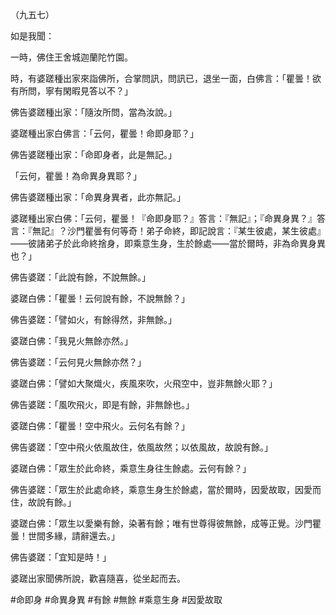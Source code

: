 （九五七）

如是我聞：

一時，佛住王舍城迦蘭陀竹園。

時，有婆蹉種出家來詣佛所，合掌問訊，問訊已，退坐一面，白佛言：「瞿曇！欲有所問，寧有閑暇見答以不？」

佛告婆蹉種出家：「隨汝所問，當為汝說。」

婆蹉種出家白佛言：「云何，瞿曇！命即身耶？」

佛告婆蹉種出家：「命即身者，此是無記。」

「云何，瞿曇！為命異身異耶？」

佛告婆蹉種出家：「命異身異者，此亦無記。」

婆蹉種出家白佛：「云何，瞿曇！『命即身耶？』答言：『無記』；『命異身異？』答言：『無記』？沙門瞿曇有何等奇！弟子命終，即記說言：『某生彼處，某生彼處』——彼諸弟子於此命終捨身，即乘意生身，生於餘處——當於爾時，非為命異身異也？」

佛告婆蹉：「此說有餘，不說無餘。」

婆蹉白佛：「瞿曇！云何說有餘，不說無餘？」

佛告婆蹉：「譬如火，有餘得然，非無餘。」

婆蹉白佛：「我見火無餘亦然。」

佛告婆蹉：「云何見火無餘亦然？」

婆蹉白佛：「譬如大聚熾火，疾風來吹，火飛空中，豈非無餘火耶？」

佛告婆蹉：「風吹飛火，即是有餘，非無餘也。」

婆蹉白佛：「瞿曇！空中飛火。云何名有餘？」

佛告婆蹉：「空中飛火依風故住，依風故然；以依風故，故說有餘。」

婆蹉白佛：「眾生於此命終，乘意生身往生餘處。云何有餘？」

佛告婆蹉：「眾生於此處命終，乘意生身生於餘處，當於爾時，因愛故取，因愛而住，故說有餘。」

婆蹉白佛：「眾生以愛樂有餘，染著有餘；唯有世尊得彼無餘，成等正覺。沙門瞿曇！世間多緣，請辭還去。」

佛告婆蹉：「宜知是時！」

婆蹉出家聞佛所說，歡喜隨喜，從坐起而去。




#命即身
#命異身異
#有餘
#無餘
#乘意生身
#因愛故取
